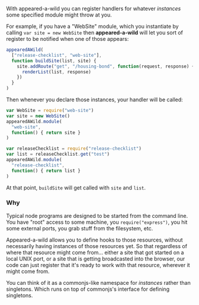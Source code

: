 With appeared-a-wild you can register handlers for whatever _instances_ some specified module might throw at you.

For example, if you have a "WebSite" module, which you instantiate by calling `var site = new WebSite` then **appeared-a-wild** will let you sort of register to be notified when one of those appears:

```javascript
appearedAWild(
  ["release-checklist", "web-site"],
  function buildSite(list, site) {
    site.addRoute("get", "/housing-bond", function(request, response) {
      renderList(list, response)
    })
  }
)
```

Then whenever you declare those instances, your handler will be called:

```javascript
var WebSite = require("web-site")
var site = new WebSite()
appearedAWild.module(
  "web-site",
  function() { return site }
)

var releaseChecklist = require("release-checklist")
var list = releaseChecklist.get("test")
appearedAWild.module(
  "release-checklist",
  function() { return list }
)
```

At that point, `buildSite` will get called with `site` and `list`.

### Why

Typical node programs are designed to be started from the command line. You have "root" access to some machine, you `require("express")`, you hit some external ports, you grab stuff from the filesystem, etc.

Appeared-a-wild allows you to define hooks to those resources, without necessarily having instances of those resources yet. So that regardless of where that resource might come from... either a site that got started on a local UNIX port, or a site that is getting broadcasted into the browser, our code can just register that it's ready to work with that resource, wherever it might come from.

You can think of it as a commonjs-like namespace for *instances* rather than singletons. Which runs on top of commonjs's interface for defining singletons.
